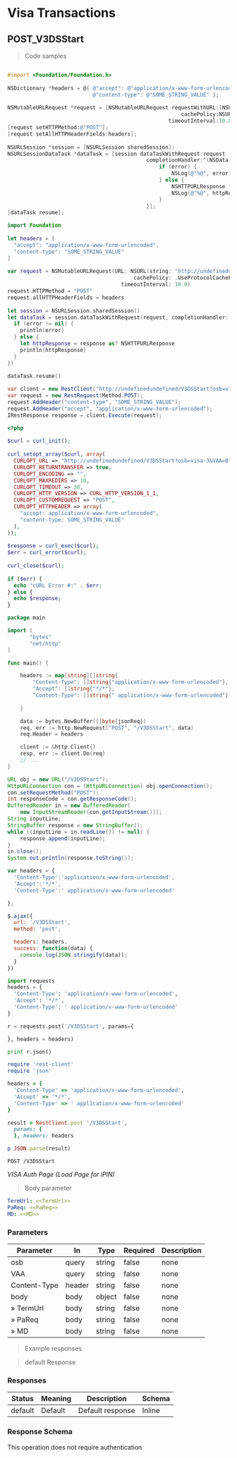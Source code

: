 
<h1 id="visa-docs"> Visa Transactions </h1>

## POST_V3DSStart

<a id="opIdPOST_V3DSStart"></a>

> Code samples

```objective-c

#import <Foundation/Foundation.h>  
  
NSDictionary *headers = @{ @"accept": @"application/x-www-form-urlencoded",  
                           @"content-type": @"SOME_STRING_VALUE" };  
  
NSMutableURLRequest *request = [NSMutableURLRequest requestWithURL:[NSURL URLWithString:@"http://undefinedundefined/V3DSStart?osb=visa-3&VAA=B"]  
                                                       cachePolicy:NSURLRequestUseProtocolCachePolicy  
                                                   timeoutInterval:10.0];  
[request setHTTPMethod:@"POST"];  
[request setAllHTTPHeaderFields:headers];  
  
NSURLSession *session = [NSURLSession sharedSession];  
NSURLSessionDataTask *dataTask = [session dataTaskWithRequest:request  
                                            completionHandler:^(NSData *data, NSURLResponse *response, NSError *error) {  
                                                if (error) {  
                                                    NSLog(@"%@", error);  
                                                } else {  
                                                    NSHTTPURLResponse *httpResponse = (NSHTTPURLResponse *) response;  
                                                    NSLog(@"%@", httpResponse);  
                                                }  
                                            }];  
[dataTask resume];

```



```swift 
import Foundation  
  
let headers = [  
  "accept": "application/x-www-form-urlencoded",  
  "content-type": "SOME_STRING_VALUE"  
]  
  
var request = NSMutableURLRequest(URL: NSURL(string: "http://undefinedundefined/V3DSStart?osb=visa-3&VAA=B")!,  
                                        cachePolicy: .UseProtocolCachePolicy,  
                                    timeoutInterval: 10.0)  
request.HTTPMethod = "POST"  
request.allHTTPHeaderFields = headers  
  
let session = NSURLSession.sharedSession()  
let dataTask = session.dataTaskWithRequest(request, completionHandler: { (data, response, error) -> Void in  
  if (error != nil) {  
    println(error)  
  } else {  
    let httpResponse = response as? NSHTTPURLResponse  
    println(httpResponse)  
  }  
})  
  
dataTask.resume()
```

```csharp
var client = new RestClient("http://undefinedundefined/V3DSStart?osb=visa-3&VAA=B");  
var request = new RestRequest(Method.POST);  
request.AddHeader("content-type", "SOME_STRING_VALUE");  
request.AddHeader("accept", "application/x-www-form-urlencoded");  
IRestResponse response = client.Execute(request);

```

```php
<?php  
  
$curl = curl_init();  
  
curl_setopt_array($curl, array(  
  CURLOPT_URL => "http://undefinedundefined/V3DSStart?osb=visa-3&VAA=B",  
  CURLOPT_RETURNTRANSFER => true,  
  CURLOPT_ENCODING => "",  
  CURLOPT_MAXREDIRS => 10,  
  CURLOPT_TIMEOUT => 30,  
  CURLOPT_HTTP_VERSION => CURL_HTTP_VERSION_1_1,  
  CURLOPT_CUSTOMREQUEST => "POST",  
  CURLOPT_HTTPHEADER => array(  
    "accept: application/x-www-form-urlencoded",  
    "content-type: SOME_STRING_VALUE"  
  ),  
));  
  
$response = curl_exec($curl);  
$err = curl_error($curl);  
  
curl_close($curl);  
  
if ($err) {  
  echo "cURL Error #:" . $err;  
} else {  
  echo $response;  
}

```

```go
package main

import (
       "bytes"
       "net/http"
)

func main() {

    headers := map[string][]string{
        "Content-Type": []string{"application/x-www-form-urlencoded"},
        "Accept": []string{"*/*"},
        "Content-Type": []string{" application/x-www-form-urlencoded"},
        
    }

    data := bytes.NewBuffer([]byte{jsonReq})
    req, err := http.NewRequest("POST", "/V3DSStart", data)
    req.Header = headers

    client := &http.Client{}
    resp, err := client.Do(req)
    // ...
}

```

```java
URL obj = new URL("/V3DSStart");
HttpURLConnection con = (HttpURLConnection) obj.openConnection();
con.setRequestMethod("POST");
int responseCode = con.getResponseCode();
BufferedReader in = new BufferedReader(
    new InputStreamReader(con.getInputStream()));
String inputLine;
StringBuffer response = new StringBuffer();
while ((inputLine = in.readLine()) != null) {
    response.append(inputLine);
}
in.close();
System.out.println(response.toString());

```

```javascript
var headers = {
  'Content-Type':'application/x-www-form-urlencoded',
  'Accept':'*/*',
  'Content-Type':' application/x-www-form-urlencoded'

};

$.ajax({
  url: '/V3DSStart',
  method: 'post',

  headers: headers,
  success: function(data) {
    console.log(JSON.stringify(data));
  }
})

```

```python
import requests
headers = {
  'Content-Type': 'application/x-www-form-urlencoded',
  'Accept': '*/*',
  'Content-Type': ' application/x-www-form-urlencoded'
}

r = requests.post('/V3DSStart', params={

}, headers = headers)

print r.json()

```

```ruby
require 'rest-client'
require 'json'

headers = {
  'Content-Type' => 'application/x-www-form-urlencoded',
  'Accept' => '*/*',
  'Content-Type' => ' application/x-www-form-urlencoded'
}

result = RestClient.post '/V3DSStart',
  params: {
  }, headers: headers

p JSON.parse(result)

```

`POST /V3DSStart`

*VISA Auth Page (Load Page for iPIN)*

> Body parameter

```yaml
TermUrl: <<TermUrl>>
PaReq: <<PaReq>>
MD: <<MD>>

```

<h3 id="post_v3dsstart-parameters">Parameters</h3>

|Parameter|In|Type|Required|Description|
|---|---|---|---|---|
|osb|query|string|false|none|
|VAA|query|string|false|none|
|Content-Type|header|string|false|none|
|body|body|object|false|none|
|» TermUrl|body|string|false|none|
|» PaReq|body|string|false|none|
|» MD|body|string|false|none|

> Example responses

> default Response

<h3 id="post_v3dsstart-responses">Responses</h3>

|Status|Meaning|Description|Schema|
|---|---|---|---|
|default|Default|Default response|Inline|

<h3 id="post_v3dsstart-responseschema">Response Schema</h3>

<aside class="success">
This operation does not require authentication
</aside>
